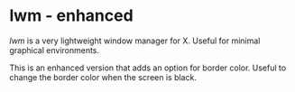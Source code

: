 # lwm - enhanced

*lwm* is a very lightweight window manager for X.
Useful for minimal graphical environments.

This is an enhanced version that adds an option for border color.
Useful to change the border color when the screen is black.